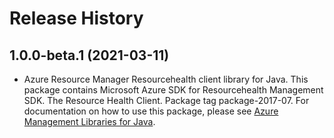 # Release History

## 1.0.0-beta.1 (2021-03-11)

- Azure Resource Manager Resourcehealth client library for Java. This package contains Microsoft Azure SDK for Resourcehealth Management SDK. The Resource Health Client. Package tag package-2017-07. For documentation on how to use this package, please see [Azure Management Libraries for Java](https://aka.ms/azsdk/java/mgmt).
